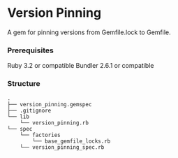 # Version Pinning

A gem for pinning versions from Gemfile.lock to Gemfile.

### Prerequisites

Ruby 3.2 or compatible
Bundler 2.6.1 or compatible

### Structure

```
.
├── version_pinning.gemspec
├── .gitignore
└── lib
    └── version_pinning.rb
└── spec
    └── factories
        └── base_gemfile_locks.rb
    └── version_pinning_spec.rb
```
